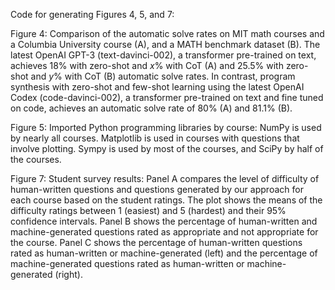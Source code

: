 Code for generating Figures 4, 5, and 7:

Figure 4: Comparison of the automatic solve rates on MIT math courses and a Columbia University course (A), and a MATH benchmark dataset (B). The latest OpenAI GPT-3 (text-davinci-002), a transformer pre-trained on text, achieves $18\%$ with zero-shot and $x\%$ with CoT (A) and $25.5\%$ with zero-shot and $y\%$ with CoT (B) automatic solve rates. In contrast, program synthesis with zero-shot and few-shot learning using the latest OpenAI Codex (code-davinci-002), a transformer pre-trained on text and fine tuned on code, achieves an automatic solve rate of $80\%$ (A) and $81.1\%$ (B).

Figure 5: Imported Python programming libraries by course: NumPy is used by nearly
all courses. Matplotlib is used in courses with questions that involve plotting. Sympy
is used by most of the courses, and SciPy by half of the courses.

Figure 7: Student survey results: Panel A compares the level of difficulty of human-written questions and questions generated by our approach for each course based on the student ratings. The plot shows the means of the difficulty ratings between 1 (easiest) and 5 (hardest) and their $95\%$ confidence intervals. Panel B shows the percentage of human-written and machine-generated questions rated as appropriate and not appropriate for the course. Panel C shows the percentage of human-written questions rated as human-written or machine-generated (left) and the percentage of machine-generated questions rated as human-written or machine-generated (right).
